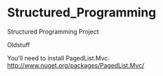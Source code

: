 Structured_Programming
======================

Structured Programming Project

Oldstuff

You'll need to install PagedList.Mvc.
http://www.nuget.org/packages/PagedList.Mvc/

